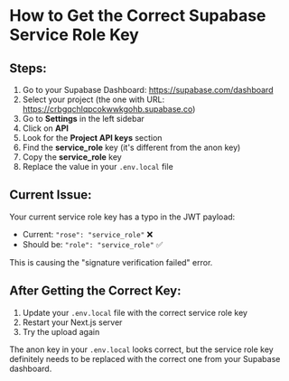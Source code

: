 # How to Get the Correct Supabase Service Role Key

## Steps:

1. Go to your Supabase Dashboard: https://supabase.com/dashboard
2. Select your project (the one with URL: https://crbgqchlqpcokwwkgohb.supabase.co)
3. Go to **Settings** in the left sidebar
4. Click on **API** 
5. Look for the **Project API keys** section
6. Find the **service_role** key (it's different from the anon key)
7. Copy the **service_role** key
8. Replace the value in your `.env.local` file

## Current Issue:
Your current service role key has a typo in the JWT payload:
- Current: `"rose": "service_role"` ❌
- Should be: `"role": "service_role"` ✅

This is causing the "signature verification failed" error.

## After Getting the Correct Key:
1. Update your `.env.local` file with the correct service role key
2. Restart your Next.js server
3. Try the upload again

The anon key in your `.env.local` looks correct, but the service role key definitely needs to be replaced with the correct one from your Supabase dashboard.
